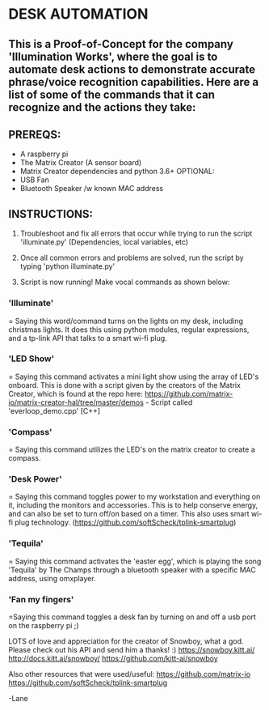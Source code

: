 # DESK AUTOMATION
## This is a Proof-of-Concept for the company 'Illumination Works', where the goal is to automate desk actions to demonstrate accurate phrase/voice recognition capabilities. Here are a list of some of the commands that it can recognize and the actions they take:

## PREREQS:
- A raspberry pi
- The Matrix Creator (A sensor board)
- Matrix Creator dependencies and python 3.6+
OPTIONAL:
- USB Fan
- Bluetooth Speaker /w known MAC address

## INSTRUCTIONS: 

1. Troubleshoot and fix all errors that occur while trying to run the script 'illuminate.py' (Dependencies, local variables, etc)

2. Once all common errors and problems are solved, run the script by typing 'python illuminate.py'

3. Script is now running! Make vocal commands as shown below:







### 'Illuminate' 
= Saying this word/command turns on the lights on my desk, including christmas lights. It does this using python modules, regular expressions, and a tp-link API that talks to a smart wi-fi plug.

### 'LED Show'
= Saying this command activates a mini light show using the array of LED's onboard. This is done with a script given by the creators of the Matrix Creator, which is found at the repo here: https://github.com/matrix-io/matrix-creator-hal/tree/master/demos - Script called 'everloop_demo.cpp' [C++]

### 'Compass'
= Saying this command utilizes the LED's on the matrix creator to create a compass.

### 'Desk Power'
= Saying this command toggles power to my workstation and everything on it, including the monitors and accessories. This is to help conserve energy, and can also be set to turn off/on based on a timer. This also uses smart wi-fi plug technology. (https://github.com/softScheck/tplink-smartplug)

### 'Tequila'
= Saying this command activates the 'easter egg', which is playing the song 'Tequila' by The Champs through a bluetooth speaker with a specific MAC address, using omxplayer.

### 'Fan my fingers'
=Saying this command toggles a desk fan by turning on and off a usb port on the raspberry pi ;)


LOTS of love and appreciation for the creator of Snowboy, what a god. Please check out his API and send him a thanks! :)
https://snowboy.kitt.ai/
http://docs.kitt.ai/snowboy/
https://github.com/kitt-ai/snowboy

Also other resources that were used/useful:
https://github.com/matrix-io
https://github.com/softScheck/tplink-smartplug

-Lane
